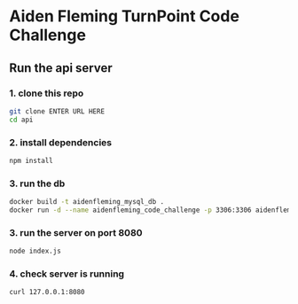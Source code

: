 # Aiden Fleming TurnPoint Code Challenge

## Run the api server

### 1. clone this repo

```bash
git clone ENTER URL HERE
cd api
```

### 2. install dependencies

```bash
npm install
```

### 3. run the db

```bash
docker build -t aidenfleming_mysql_db .
docker run -d --name aidenfleming_code_challenge -p 3306:3306 aidenfleming_mysql_db
```

### 3. run the server on port 8080

```bash
node index.js
```

### 4. check server is running

```bash
curl 127.0.0.1:8080
```